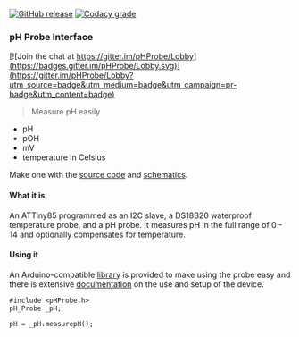 [![GitHub release](https://img.shields.io/github/release/u-fire/pHProbe.svg)]()
[![Codacy grade](https://img.shields.io/codacy/grade/5a3eff9c5b7c49c5ba03cbe2b4435c3e.svg)]()

### pH Probe Interface

[![Join the chat at https://gitter.im/pHProbe/Lobby](https://badges.gitter.im/pHProbe/Lobby.svg)](https://gitter.im/pHProbe/Lobby?utm_source=badge&utm_medium=badge&utm_campaign=pr-badge&utm_content=badge)

> Measure pH easily
* pH
* pOH
* mV
* temperature in Celsius

Make one with the [source code](https://github.com/u-fire/ph-probe-interface) and [schematics](https://upverter.com/justind000/10bda5b8c95ab94b/pH-Meter/).  

#### What it is
An ATTiny85 programmed as an I2C slave, a DS18B20 waterproof temperature probe, and a pH probe. It measures pH in the full range of 0 - 14 and optionally compensates for temperature.

#### Using it
An Arduino-compatible [library](https://github.com/u-fire/pHProbe) is provided to make using the probe easy and there is extensive [documentation](http://ufire.co/pHProbe/) on the use and setup of the device.

~~~
#include <pHProbe.h>
pH_Probe _pH;

pH = _pH.measurepH();
~~~

